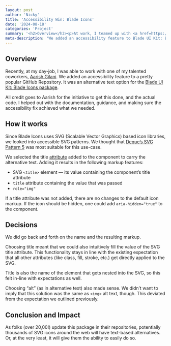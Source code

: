 ```yaml
---
layout: post
author: 'Nicky'
title: 'Accessibility Win: Blade Icons'
date: '2024-08-18'
categories: 'Project'
summary: '<h2>Overview</h2><p>At work, I teamed up with <a href=https://aarishgilani.com/ >Aarish Gilani</a> to improve a GitHub project. It was the <a href="https://github.com/blade-ui-kit/blade-icons?tab=readme-ov-file#accessibility">Blade UI Kit: Blade Icons</a>. We added a new feature: to make the icons more accessible.<h2>How it works</h2><p>Blade Icons use SVGs (Scalable Vector Graphics). We used a method from <a href=https://www.deque.com/blog/creating-accessible-svgs/ >Deque</a>. If you add a title to the icon, it:<ul><li>Shows up in the SVG's title element.<li>Shows up in the title <a href=https://developer.mozilla.org/en-US/docs/Web/HTML/Attributes>attribute</a>.<li>Adds an “img” role.</ul><p>If there's no title, the icon stays the same. You can also hide it with <code>aria-hidden="true"</code>.<h2>Decisions</h2><p>We had to decide between "title" or "alt" for the attribute we used. "Title" works well because it fits how other attributes are used. "Alt" could be confusing since it's different from the <code>&lt;img></code> ”alt”.<h2>Conclusion and Impact</h2><p>With this update, many SVG icons on websites will now have text alternatives. This allows more people to understand them.'
meta-description: 'We added an accessibility feature to Blade UI Kit: Blade Icons package.'
---
```


## Overview

Recently, at my day-job, I was able to work with one of my talented coworkers, [Aarish Gilani](https://aarishgilani.com/). We added an accessibility feature to a pretty popular GitHub Repository. It was an alternative text option for the [Blade UI Kit: Blade Icons package](https://github.com/blade-ui-kit/blade-icons?tab=readme-ov-file#accessibility). 

All credit goes to Aarish for the initiative to get this done, and the actual code. I helped out with the documentation, guidance, and making sure the accessibility fix achieved what we needed.

## How it works

Since Blade Icons uses SVG (Scalable Vector Graphics) based icon libraries, we looked into accessible SVG patterns. We thought that [Deque’s SVG Pattern 5](https://www.deque.com/blog/creating-accessible-svgs/) was most suitable for this use-case. 

We selected the title [attribute](https://developer.mozilla.org/en-US/docs/Web/HTML/Attributes) added to the component to carry the alternative text. Adding it results in the following markup features:

- SVG `<title>` element — its value containing the component’s title attribute
- `title` attribute containing the value that was passed
- `role="img"`

If a title attribute was not added, there are no changes to the default icon markup. If the icon should be hidden, one could add `aria-hidden="true"` to the component. 

## Decisions

We did go back and forth on the name and the resulting markup. 

Choosing title meant that we could also intuitively fill the value of the SVG title attribute. This functionality stays in line with the existing expectation that all other attributes (like class, fill, stroke, etc.) get directly applied to the SVG.

Title is also the name of the element that gets nested into the SVG, so this felt in-line with expectations as well.

Choosing “alt” (as in alternative text) also made sense. We didn’t want to imply that this solution was the same as `<img>` alt text, though. This deviated from the expectation we outlined previously.

## Conclusion and Impact

As folks (over 20,00!) update this package in their repositories, potentially thousands of SVG icons around the web will have text-based alternatives. Or, at the very least, it will give them the ability to easily do so.
